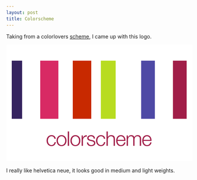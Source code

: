```yaml
---
layout: post
title: Colorscheme
---
```


Taking from a colorlovers [scheme](http://www.colourlovers.com/craft/trends/handmade/7897/Duct_Tape_Feather_Earrings), I came up with this logo.

<img src="/images/colorscheme.png" />

I really like helvetica neue, it looks good in medium and light weights.